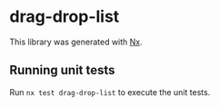 # drag-drop-list

This library was generated with [Nx](https://nx.dev).

## Running unit tests

Run `nx test drag-drop-list` to execute the unit tests.
